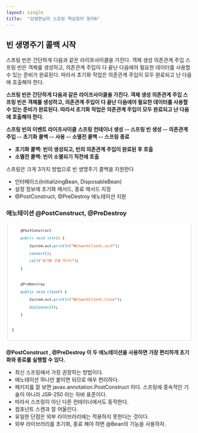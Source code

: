 ```yaml
---
layout: single
title:  "김영한님의 스프링 핵심원리 정리6"
---
```


## 빈 생명주기 콜백 시작

스프링 빈은 간단하게 다음과 같은 라이프사이클을 가진다.
객체 생성 의존관계 주입
스프링 빈은 객체를 생성하고, 의존관계 주입이 다 끝난 다음에야 필요한 데이터를 사용할 수 있는 준비가
완료된다. 따라서 초기화 작업은 의존관계 주입이 모두 완료되고 난 다음에 호출해야 한다.

**스프링 빈은 간단하게 다음과 같은 라이프사이클을 가진다.
객체 생성 의존관계 주입
스프링 빈은 객체를 생성하고, 의존관계 주입이 다 끝난 다음에야 필요한 데이터를 사용할 수 있는 준비가
완료된다. 따라서 초기화 작업은 의존관계 주입이 모두 완료되고 난 다음에 호출해야 한다.**



**스프링 빈의 이벤트 라이프사이클**
**스프링 컨테이너 생성 -- 스프링 빈 생성 -- 의존관계 주입 -- 초기화 콜백 -- 사용 -- 소멸전 콜백 -- 스프링 종료**

- **초기화 콜백: 빈이 생성되고, 빈의 의존관계 주입이 완료된 후 호출**
- **소멸전 콜백: 빈이 소멸되기 직전에 호출**



스프링은 크게 3가지 방법으로 빈 생명주기 콜백을 지원한다

- 인터페이스(InitializingBean, DisposableBean)
- 설정 정보에 초기화 메서드, 종료 메서드 지정
- @PostConstruct, @PreDestroy 애노테이션 지원



### 애노테이션 @PostConstruct, @PreDestroy

![image-20220323163951274](../images/2022-03-23-Spring6/image-20220323163951274.png)

**@PostConstruct , @PreDestroy 이 두 애노테이션을 사용하면 가장 편리하게 초기화와 종료를 실행할 수 있다.**

- 최신 스프링에서 가장 권장하는 방법이다.
- 애노테이션 하나만 붙이면 되므로 매우 편리하다.
- 패키지를 잘 보면 javax.annotation.PostConstruct 이다. 스프링에 종속적인 기술이 아니라 JSR-250
  라는 자바 표준이다. 
- 따라서 스프링이 아닌 다른 컨테이너에서도 동작한다.
- 컴포넌트 스캔과 잘 어울린다.
- 유일한 단점은 외부 라이브러리에는 적용하지 못한다는 것이다. 
- 외부 라이브러리를 초기화, 종료 해야 하면 @Bean의 기능을 사용하자.

